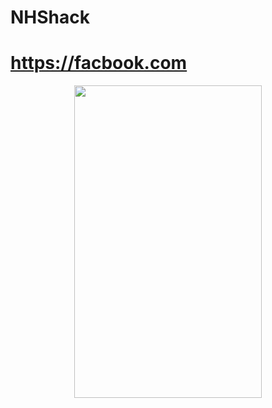 # NHShack

# https://facbook.com


<p align="center">
<img src='SS/Screenshot_20230129_125232.jpg' style="height:500px;width:300px;" >
</p>
